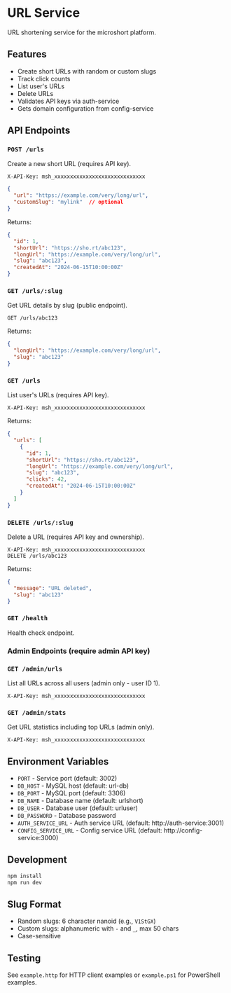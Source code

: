 # URL Service

URL shortening service for the microshort platform.

## Features

- Create short URLs with random or custom slugs
- Track click counts
- List user's URLs
- Delete URLs
- Validates API keys via auth-service
- Gets domain configuration from config-service

## API Endpoints

### `POST /urls`
Create a new short URL (requires API key).
```
X-API-Key: msh_xxxxxxxxxxxxxxxxxxxxxxxxxxxxx
```
```json
{
  "url": "https://example.com/very/long/url",
  "customSlug": "mylink"  // optional
}
```

Returns:
```json
{
  "id": 1,
  "shortUrl": "https://sho.rt/abc123",
  "longUrl": "https://example.com/very/long/url",
  "slug": "abc123",
  "createdAt": "2024-06-15T10:00:00Z"
}
```

### `GET /urls/:slug`
Get URL details by slug (public endpoint).
```
GET /urls/abc123
```

Returns:
```json
{
  "longUrl": "https://example.com/very/long/url",
  "slug": "abc123"
}
```

### `GET /urls`
List user's URLs (requires API key).
```
X-API-Key: msh_xxxxxxxxxxxxxxxxxxxxxxxxxxxxx
```

Returns:
```json
{
  "urls": [
    {
      "id": 1,
      "shortUrl": "https://sho.rt/abc123",
      "longUrl": "https://example.com/very/long/url",
      "slug": "abc123",
      "clicks": 42,
      "createdAt": "2024-06-15T10:00:00Z"
    }
  ]
}
```

### `DELETE /urls/:slug`
Delete a URL (requires API key and ownership).
```
X-API-Key: msh_xxxxxxxxxxxxxxxxxxxxxxxxxxxxx
DELETE /urls/abc123
```

Returns:
```json
{
  "message": "URL deleted",
  "slug": "abc123"
}
```

### `GET /health`
Health check endpoint.

### Admin Endpoints (require admin API key)

### `GET /admin/urls`
List all URLs across all users (admin only - user ID 1).
```
X-API-Key: msh_xxxxxxxxxxxxxxxxxxxxxxxxxxxxx
```

### `GET /admin/stats`
Get URL statistics including top URLs (admin only).
```
X-API-Key: msh_xxxxxxxxxxxxxxxxxxxxxxxxxxxxx
```

## Environment Variables

- `PORT` - Service port (default: 3002)
- `DB_HOST` - MySQL host (default: url-db)
- `DB_PORT` - MySQL port (default: 3306)
- `DB_NAME` - Database name (default: urlshort)
- `DB_USER` - Database user (default: urluser)
- `DB_PASSWORD` - Database password
- `AUTH_SERVICE_URL` - Auth service URL (default: http://auth-service:3001)
- `CONFIG_SERVICE_URL` - Config service URL (default: http://config-service:3000)

## Development

```bash
npm install
npm run dev
```

## Slug Format

- Random slugs: 6 character nanoid (e.g., `V1StGX`)
- Custom slugs: alphanumeric with `-` and `_`, max 50 chars
- Case-sensitive

## Testing

See `example.http` for HTTP client examples or `example.ps1` for PowerShell examples.